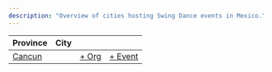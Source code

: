 ```yaml
---
description: "Overview of cities hosting Swing Dance events in Mexico."
---
```


| Province | City | | |
| --- | --- | --- | --- |
| [Cancun](by_city.md#cancun) | | [+ Org](https://github.com/swingdance/orgs/issues/new?assignees=&labels=add+org&projects=&template=02-add_entity.yml&title=%5Bes_MX%5D%20%3CName%3E&region=es_MX&province=Cancun&city=Cancun) | [+ Event](https://github.com/swingdance/events/issues/new?assignees=&labels=add+event&projects=&template=02-add_entity.yml&title=%5B2024%2Fes_MX%5D%20%3CName%3E&region=es_MX&province=Cancun&city=Cancun&org_id=&date_starts=2024-&date_ends=2024-) |
